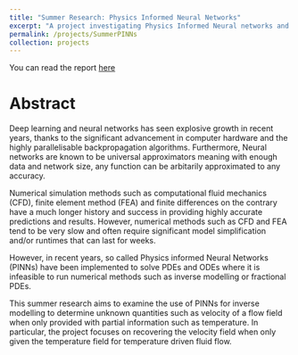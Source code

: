 ```yaml
---
title: "Summer Research: Physics Informed Neural Networks"
excerpt: "A project investigating Physics Informed Neural networks and their Potential Applications <br/><img src='/images/500x300.png'>"
permalink: /projects/SummerPINNs
collection: projects
---
```

You can read the report [here](/files/Summer_Research_Report_compressed.)

# Abstract
Deep learning and neural networks has seen explosive growth in recent years, thanks to the significant advancement in computer hardware and the highly parallelisable backpropagation algorithms. Furthermore, Neural networks are known to be universal approximators meaning with enough data and network size, any function can be arbitarily approximated to any accuracy.

Numerical simulation methods such as computational fluid mechanics (CFD), finite element method (FEA) and finite differences on the contrary have a much longer
history and success in providing highly accurate predictions and results.
However, numerical methods such as CFD and FEA tend to be very slow and
often require significant model simplification and/or runtimes that can last for weeks.

However, in recent years, so called Physics informed Neural Networks (PINNs) have been
implemented to solve PDEs and ODEs where it is infeasible to run numerical methods
such as inverse modelling or fractional PDEs.

This summer research aims to examine the use of PINNs for inverse modelling to
determine unknown quantities such as velocity of a flow field when only provided with
partial information such as temperature. In particular, the project focuses on recovering the velocity field when only given the temperature field for temperature driven fluid flow.